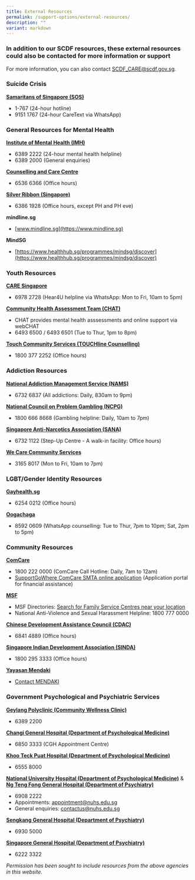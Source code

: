 ```yaml
---
title: External Resources
permalink: /support-options/external-resources/
description: ""
variant: markdown
---
```

### In addition to our SCDF resources, these external resources could also be contacted for more information or support
For more information, you can also contact SCDF_CARE@scdf.gov.sg.

### Suicide Crisis 
**[Samaritans of Singapore (SOS)](https://www.sos.org.sg/)**
* 1-767 (24-hour hotline)
* 9151 1767 (24-hour CareText via WhatsApp)

### General Resources for Mental Health
**[Institute of Mental Health (IMH)](https://www.imh.com.sg/Pages/default.aspx)**
* 6389 2222 (24-hour mental health helpline)
* 6389 2000 (General enquiries)

**[Counselling and Care Centre](https://counsel.org.sg/)**
* 6536 6366 (Office hours)

**[Silver Ribbon (Singapore)](https://www.silverribbonsingapore.com/index.html)**
* 6386 1928 (Office hours, except PH and PH eve)

**mindline.sg**
* [www.mindline.sg](https://www.mindline.sg)

**MindSG**
* [https://www.healthhub.sg/programmes/mindsg/discover](https://www.healthhub.sg/programmes/mindsg/discover)

### Youth Resources
**[CARE Singapore](https://care.sg/)**
* 6978 2728 (Hear4U helpline via WhatsApp: Mon to Fri, 10am to 5pm)

**[Community Health Assessment Team (CHAT)](https://www.imh.com.sg/CHAT/Pages/default.aspx)**
* CHAT provides mental health asssessments and online support via webCHAT
* 6493 6500 / 6493 6501 (Tue to Thur, 1pm to 8pm)

**[Touch Community Services (TOUCHline Counselling)](https://www.touch.org.sg/)** 
* 1800 377 2252 (Office hours)

### Addiction Resources
**[National Addiction Management Service (NAMS)](https://www.nams.sg/Pages/default.aspx)**
* 6732 6837 (All addictions: Daily, 830am to 9pm)

**[National Council on Problem Gambling (NCPG)](https://www.ncpg.org.sg/)** 
* 1800 666 8668 (Gambling helpline: Daily, 10am to 7pm)

**[Singapore Anti-Narcotics Association (SANA)](https://www.sana.org.sg/)**
* 6732 1122 (Step-Up Centre - A walk-in facility: Office hours)

**[We Care Community Services](https://www.wecare.org.sg/)**
* 3165 8017 (Mon to Fri, 10am to 7pm)

### LGBT/Gender Identity Resources
**[Gayhealth.sg](https://www.gayhealth.sg/)**
* 6254 0212 (Office hours)

**[Oogachaga](https://oogachaga.com/)**
* 8592 0609 (WhatsApp counselling: Tue to Thur, 7pm to 10pm; Sat, 2pm to 5pm)

### Community Resources
**[ComCare](https://www.msf.gov.sg/what-we-do/comcare)**
* 1800 222 0000 (ComCare Call Hotline: Daily, 7am to 12am)
* [SupportGoWhere ComCare SMTA online application](https://supportgowhere.life.gov.sg/schemes/COMCARE-SMTA/comcare-short-to-medium-term-assistance-smta ) (Application portal for financial assistance)

**[MSF](https://www.msf.gov.sg/)**
* MSF Directories: [Search for Family Service Centres near your location](https://www.msf.gov.sg/our-services/directories)
* National Anti-Violence and Sexual Harassment Helpline: 1800 777 0000

**[Chinese Development Assistance Council (CDAC)](https://www.cdac.org.sg/en/)**
* 6841 4889 (Office hours)

**[Singapore Indian Development Association (SINDA)](https://www.sinda.org.sg/)**
* 1800 295 3333 (Office hours)

**[Yayasan Mendaki](https://www.mendaki.org.sg/)**
* [Contact MENDAKI](https://my.mendaki.org.sg/Home/ContactUs) 


### Government Psychological and Psychiatric Services
**[Geylang Polyclinic (Community Wellness Clinic)](https://www.imh.com.sg/Clinical-Services/Outpatient-Clinics/Pages/Community-Wellness-Clinic.aspx)**
* 6389 2200

**[Changi General Hospital (Department of Psychological Medicine)](https://www.cgh.com.sg/patient-care/specialties-services/psychological-medicine)**
* 6850 3333 (CGH Appointment Centre)

**[Khoo Teck Puat Hospital (Department of Psychological Medicine)](https://www.ktph.com.sg/services/medical-specialties/psychological-medicine)**
* 6555 8000

**[National University Hospital (Department of Psychological Medicine)](https://www.nuh.com.sg/our-services/Specialties/Psychological-Medicine/Pages/default.aspx)** &
**[Ng Teng Fong General Hospital (Department of Psychiatry)](https://www.ntfgh.com.sg/Our-Services/Clinical-Services/Pages/Psychiatry.aspx)**
* 6908 2222
* Appointments: appointment@nuhs.edu.sg
* General enquiries: contactus@nuhs.edu.sg

**[Sengkang General Hospital (Department of Psychiatry)](https://www.skh.com.sg/patient-care/specialties-services/department-of-psychiatry)**
* 6930 5000

**[Singapore General Hospital (Department of Psychiatry)](https://www.sgh.com.sg/patient-care/specialties-services/psychiatry-overview)**
* 6222 3322

*Permission has been sought to include resources from the above agencies in this website.*